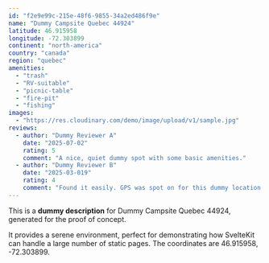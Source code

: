 ```yaml
---
id: "f2e9e99c-215e-48f6-9855-34a2ed486f9e"
name: "Dummy Campsite Quebec 44924"
latitude: 46.915958
longitude: -72.303899
continent: "north-america"
country: "canada"
region: "quebec"
amenities:
  - "trash"
  - "RV-suitable"
  - "picnic-table"
  - "fire-pit"
  - "fishing"
images:
  - "https://res.cloudinary.com/demo/image/upload/v1/sample.jpg"
reviews:
  - author: "Dummy Reviewer A"
    date: "2025-07-02"
    rating: 5
    comment: "A nice, quiet dummy spot with some basic amenities."
  - author: "Dummy Reviewer B"
    date: "2025-03-019"
    rating: 4
    comment: "Found it easily. GPS was spot on for this dummy location."
---
```


This is a **dummy description** for Dummy Campsite Quebec 44924, generated for the proof of concept.

It provides a serene environment, perfect for demonstrating how SvelteKit can handle a large number of static pages. The coordinates are 46.915958, -72.303899.
